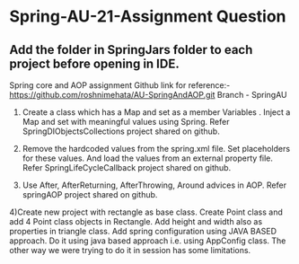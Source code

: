 # Spring-AU-21-Assignment Question
## Add the folder in SpringJars folder to each project before opening in IDE.

Spring core and AOP assignment
Github link for reference:-
https://github.com/roshnimehata/AU-SpringAndAOP.git Branch - SpringAU

1) Create a class which has a Map and set as a member Variables .
   Inject a Map and set with meaningful values using Spring.
   Refer SpringDIObjectsCollections project shared on github.
   
2) Remove the hardcoded values from the spring.xml file. 
  Set placeholders for these values. And load the values from an external property file.
  Refer SpringLifeCycleCallback project shared on github.
  
3) Use After, AfterReturning, AfterThrowing, Around advices in AOP.
   Refer springAOP project shared on github.
   
4)Create new project with rectangle as base class. 
  Create Point class and add 4 Point class objects in Rectangle.
  Add height and width also as properties in triangle class.
  Add spring configuration using JAVA BASED approach. Do it using java based approach i.e. using AppConfig class. The other way we were trying to do it in session has some  limitations.

